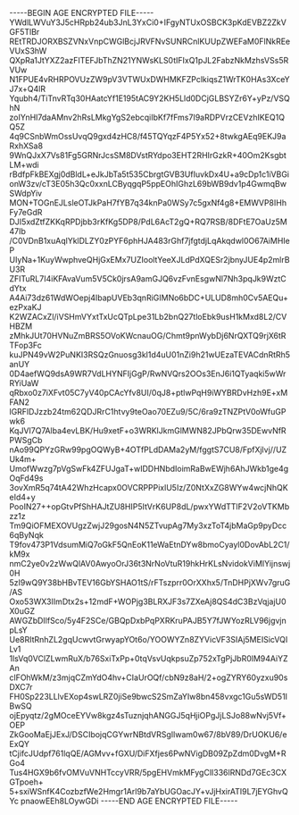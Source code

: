 -----BEGIN AGE ENCRYPTED FILE-----
YWdlLWVuY3J5cHRpb24ub3JnL3YxCi0+IFgyNTUxOSBCK3pKdEVBZ2ZkVGF5TlBr
REtTRDJORXBSZVNxVnpCWGlBcjJRVFNvSUNRCnlKUUpZWEFaM0FlNkREeVUxS3hW
QXpRa1JtYXZ2azFITEFJbThZN21YNWsKLS0tIFIxQ1pJL2FabzNkMzhsVSs5RVUw
N1FPUE4vRHRPOVUzZW9pV3VTWUxDWHMKFZPclkiqsZ1WrTK0HAs3XceYJ7x+Q4lR
Yqubh4/TiTnvRTq30HAatcYf1E195tAC9Y2KH5Lld0DCjGLBSYZr6Y+yPz/VSQhN
zoIYnHI7daAMnv2hRsLMkgYgS2ebcqiIbKf7fFms7I9aRDPVrzCEVzhIKEQ1QQ5Z
4q9CSnbWmOssUvqQ9gxd4zHC8/f45TQYqzF4P5Yx52+8twkgAEq9EKJ9aRxhXSa8
9WnQJxX7Vs81Fg5GRNrJcsSM8DVstRYdpo3EHT2RHIrGzkR+40Om2KsgbtLM+wdi
rBdfpFkBEXgj0dBldL+eJkJbTa5t535CbrgtGVB3UfIuvkDx4U+a9cDp1c1iVBGi
onW3zv/cT3E05h3Qc0xxnLCByqgqP5ppEOhIGhzL69bWB9dv1p4GwmqBwSWdpYiv
MON+TOGnEJLsleOTJkPaH7fYB7q34knPa0WSy7c5gxNf4g8+EMWVP8IHhFy7eGdR
DJI5xdZtfZKKqRPDjbb3rKfKg5DP8/PdL6AcT2gQ+RQ7RSB/8DFtE7OaUz5M47Ib
/C0VDnB1xuAqlYklDLZY0zPYF6phHJA483rGhf7jfgtdjLqAkqdwl0O67AiMHIeP
UIyNa+1KuyWwphveQHjGxEMx7UZIooltYeeXJLdPdXQESr2jbnyJUE4p2mlrBU3R
ZFITuRL7I4iKFAvaVum5V5Ck0jrsA9amGJQ6vzFvnEsgwNl7Nh3pqJk9WztCdYtx
A4Ai73dz61WdWOepj4IbapUVEb3qnRiGIMNo6bDC+ULUD8mh0Cv5AEQu+ezPxaKJ
K2WZACxZl/iVSHmVYxtTxUcQTpLpe31Lb2bnQ27tloEbk9usH1kMxd8L2/CVHBZM
zMhkJUt70HVNuZmBRS5OVoKWcnauOG/Chmt9pnWybDj6NrQXTQ9rjX6tRTFop3Fc
kuJPN49vW2PuNKI3RSQzGnuosg3kl1d4uU01nZi9h21wUEzaTEVACdnRtRh5anUY
0D4aefWQ9dsA9WR7VdLHYNFIjGgP/RwNVQrs2OOs3EnJ6i1QTyaqki5wWrRYiUaW
qRbxo0z7iXFvt05C7yV40pCAcYfv8UI/0qJ8+ptlwPqH9iWYBRDvHzh9E+xMFAN2
lGRFlDJzzb24tm62QDJRrC1htvy9teOao70EZu9/5C/6ra9zTNZPtV0oWfuGPwk6
KqJVI7Q7Alba4evLBK/Hu9xetF+o3WRKlJkmGlMWN82JPbQrw35DEwvNfRPWSgCb
nAo99QPYzGRw99pgOQWyB+4OTfPLdDAMa2yM/fggtS7CU8/FpfXjlvj//UZUk4m+
UmofWwzg7pVgSwFk4ZFUJgaT+wIDDHNbdIoimRaBwEWjh6AhJWkb1ge4gOqFd49s
3ovXmR5q74tA42WhzHcapx0OVCRPPPixlU5Iz/Z0NtXxZG8WYw4wcjNhQKeId4+y
PooIN27++opGtvPfShHAJtZU8HIP5ItVrK6UP8dL/pwxYWdTTlF2V2oVTKMbzz1z
Tm9QiOFMEXOVUgzZwjJ29gosN4N5ZTvupAg7My3xzToT4jbMaGp9pyDcc6qByNqk
T9fov473P1VdsumMiQ7oGkF5QnEoK11eWaEtnDYw8bmoCyayl0DovAbL2C1/kM9x
nmC2ye0v2zWwQlAV0AwyoOrJ36t3NrNoVtuR19hkHrKLsNvidokViMIYijnswj0H
5zI9wQ9Y38bHBvTEV16GbYSHAO1tS/rFTszprr0OrXXhx5/TnDHPjXWv7gruG/AS
Oxo53WX3IImDtx2s+12mdF+WOPjg3BLRXJF3s7ZXeAj8QS4dC3BzVqjajU0X0uGZ
AWGZbDIlfSco/5y4F2SCe/GBQpDxbPqPXRKruPAJB5Y7fJWYozRLV96jgvjnpLsY
Ue8RItRnhZL2gqUcwvtGrwyapYOt6o/YOOWYZn8ZYVicVF3SIAj5MEISicVQILv1
1lsVq0VClZLwmRuX/b76SxiTxPp+0tqVsvUqkpsuZp752xTgPjJbR0lM94AiYZAn
clFOhWkM/z3mjqCZmYdO4hv+CIaUrOQf/cbN9z8aH/2+ogZYRY60yzxu90sDXC7r
FH0Sp223LLlvEXop4swLRZ0jiSe9bwcS2SmZaYIw8bn458vxgc1Gu5sWD51IBwSQ
ojEpyqtz/2gMOceEYVw8kgz4sTuznjqhANGGJ5qHjiOPgJjLSJo88wNvj5Vf+OEP
ZkGooMaEjJExJ/DSCIbojqCGYwrNBtdVRSgIlwam0w67/8bV89/DrUOKU6/eExQY
tCjifcJUdpf761lqQE/AGMvv+fGXU/DiFXfjes6PwNVigDB09ZpZdm0DvgM+RGo4
Tus4HGX9b6fvOMVuVNHTccyVRR/5pgEHVmkMFygClI336lRNDd7GEc3CXGTpoeh+
5+sxiWSnfK4CozbzfWe2Hmgr1Arl9b7aYbUGOacJY+vJjHxirATI9L7jEYGhvQYc
pnaowEEh8LOywGDi
-----END AGE ENCRYPTED FILE-----
